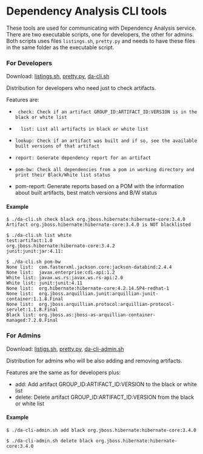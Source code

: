 # Dependency Analysis CLI tools

These tools are used for communicating with Dependency Analysis service. There are two executable
scripts, one for developers, the other for admins. Both scripts uses files `listings.sh`, `pretty.py` and needs to
have these files in the same folder as the executable script.

### For Developers
Download: [listings.sh](https://raw.githubusercontent.com/project-ncl/dependency-analysis/master/cli/listings.sh),
[pretty.py](https://github.com/project-ncl/dependency-analysis/blob/master/cli/pretty.py),
[da-cli.sh](https://raw.githubusercontent.com/project-ncl/dependency-analysis/master/cli/da-cli.sh)

Distribution for developers who need just to check artifacts.

Features are:
*      check: Check if an artifact GROUP_ID:ARTIFACT_ID:VERSION is in the black or white list
*       list: List all artifacts in black or white list
*     lookup: Check if an artifact was built and if so, see the available built versions of that artifact
*     report: Generate dependency report for an artifact
*     pom-bw: Check all dependencies from a pom in working directory and print their Black/White list status
* pom-report: Generate reports based on a POM with the information about built artifacts, best match versions
  and B/W status

#### Example
```
$ ./da-cli.sh check black org.jboss.hibernate:hibernate-core:3.4.0
Artifact org.jboss.hibernate:hibernate-core:3.4.0 is NOT blacklisted
```
```
$ ./da-cli.sh list white
test:artifact:1.0
org.jboss.hibernate:hibernate-core:3.4.2
junit:junit:jar:4.11:
```
```
$ ./da-cli.sh pom-bw
None list:  com.fasterxml.jackson.core:jackson-databind:2.4.4
None list:  javax.enterprise:cdi-api:1.2
White list: javax.ws.rs:javax.ws.rs-api:2.0
White list: junit:junit:4.11
None list:  org.hibernate:hibernate-core:4.2.14.SP4-redhat-1
None list:  org.jboss.arquillian.junit:arquillian-junit-container:1.1.8.Final
None list:  org.jboss.arquillian.protocol:arquillian-protocol-servlet:1.1.8.Final
Black list: org.jboss.as:jboss-as-arquillian-container-managed:7.2.0.Final
```
### For Admins
Download: [listigs.sh](https://raw.githubusercontent.com/project-ncl/dependency-analysis/master/cli/listings.sh),
[pretty.py](https://github.com/project-ncl/dependency-analysis/blob/master/cli/pretty.py),
[da-cli-admin.sh](https://raw.githubusercontent.com/project-ncl/dependency-analysis/master/cli/bwlist-admin.sh)

Distribution for admins who will be also adding and removing artifacts.

Features are the same as for developers plus:
*    add: Add artifact GROUP_ID:ARTIFACT_ID:VERSION to the black or white list
* delete: Delete artifact GROUP_ID:ARTIFACT_ID:VERSION from the black or white list

#### Example
```
$ ./da-cli-admin.sh add black org.jboss.hibernate:hibernate-core:3.4.0
```
```
$ ./da-cli-admin.sh delete black org.jboss.hibernate:hibernate-core:3.4.0
```
